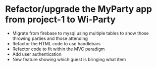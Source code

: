 
<h1>Refactor/upgrade the MyParty app from project-1 to Wi-Party</h1>
<ul>
    <li>Migrate from firebase to mysql using multiple tables to show those throwing parties and those attending</li>
    <li>Refactor the HTML code to use handlebars</li>
    <li>Refactor code to fit within the MVC paradigm</li>
    <li>Add user authentication</li>
    <li>New feature showing which guest is bringing what item</li>
</ul>
